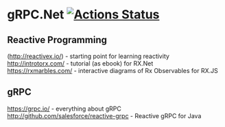 # gRPC.Net [![Actions Status](https://github.com/Carq/gRPC.Net/workflows/.NET%20Core/badge.svg)](https://github.com/Carq/gRPC.Net/actions)

## Reactive Programming
(http://reactivex.io/) - starting point for learning reactivity  
http://introtorx.com/ - tutorial (as ebook) for RX.Net  
https://rxmarbles.com/ - interactive diagrams of Rx Observables for RX.JS  

## gRPC
https://grpc.io/ - everything about gRPC  
http://github.com/salesforce/reactive-grpc - Reactive gRPC for Java  
